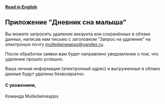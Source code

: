 
#### [Read in English](https://github.com/mulledwineapps/baby-sleep-tracker/blob/main/en/account_deletion.md)

## Приложение "Дневник сна малыша"

Вы можете запросить удаление аккаунта или сохранённых в облаке данных, написав нам письмо с заголовком "Запрос на удаление" на электроную почту mulledwineapps@yandex.ru.

После обработки заявки вам будет направлено уведомление о том, что удаление прошло успешно.

Ваша личная информация (электронный адрес) и выгруженные в облако данные будут удалены безвозвратно.

#### С уважением,
Команда Mulledwineapps
